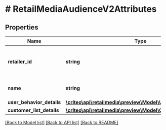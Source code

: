 # # RetailMediaAudienceV2Attributes

## Properties

Name | Type | Description | Notes
------------ | ------------- | ------------- | -------------
**retailer_id** | **string** | ID of the retailer associated with this audience |
**name** | **string** | Name of the audience. |
**user_behavior_details** | [**\criteo\api\retailmedia\preview\Model\UserBehaviorDetailsV2**](UserBehaviorDetailsV2.md) |  | [optional]
**customer_list_details** | [**\criteo\api\retailmedia\preview\Model\CustomerListDetails**](CustomerListDetails.md) |  | [optional]

[[Back to Model list]](../../README.md#models) [[Back to API list]](../../README.md#endpoints) [[Back to README]](../../README.md)
